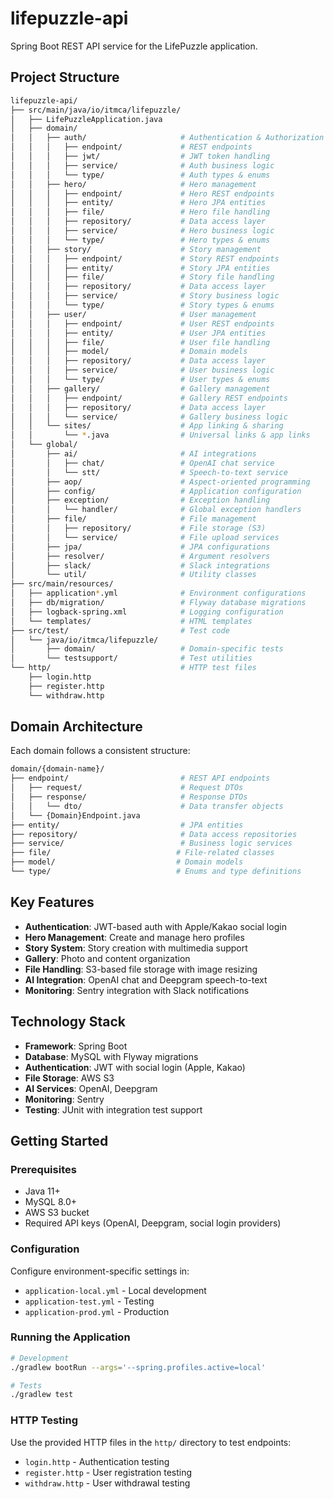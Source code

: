 # lifepuzzle-api

Spring Boot REST API service for the LifePuzzle application.

## Project Structure

```bash
lifepuzzle-api/
├── src/main/java/io/itmca/lifepuzzle/
│   ├── LifePuzzleApplication.java
│   ├── domain/
│   │   ├── auth/                     # Authentication & Authorization
│   │   │   ├── endpoint/             # REST endpoints
│   │   │   ├── jwt/                  # JWT token handling
│   │   │   ├── service/              # Auth business logic
│   │   │   └── type/                 # Auth types & enums
│   │   ├── hero/                     # Hero management
│   │   │   ├── endpoint/             # Hero REST endpoints
│   │   │   ├── entity/               # Hero JPA entities
│   │   │   ├── file/                 # Hero file handling
│   │   │   ├── repository/           # Data access layer
│   │   │   ├── service/              # Hero business logic
│   │   │   └── type/                 # Hero types & enums
│   │   ├── story/                    # Story management
│   │   │   ├── endpoint/             # Story REST endpoints
│   │   │   ├── entity/               # Story JPA entities
│   │   │   ├── file/                 # Story file handling
│   │   │   ├── repository/           # Data access layer
│   │   │   ├── service/              # Story business logic
│   │   │   └── type/                 # Story types & enums
│   │   ├── user/                     # User management
│   │   │   ├── endpoint/             # User REST endpoints
│   │   │   ├── entity/               # User JPA entities
│   │   │   ├── file/                 # User file handling
│   │   │   ├── model/                # Domain models
│   │   │   ├── repository/           # Data access layer
│   │   │   ├── service/              # User business logic
│   │   │   └── type/                 # User types & enums
│   │   ├── gallery/                  # Gallery management
│   │   │   ├── endpoint/             # Gallery REST endpoints
│   │   │   ├── repository/           # Data access layer
│   │   │   └── service/              # Gallery business logic
│   │   └── sites/                    # App linking & sharing
│   │       └── *.java                # Universal links & app links
│   └── global/
│       ├── ai/                       # AI integrations
│       │   ├── chat/                 # OpenAI chat service
│       │   └── stt/                  # Speech-to-text service
│       ├── aop/                      # Aspect-oriented programming
│       ├── config/                   # Application configuration
│       ├── exception/                # Exception handling
│       │   └── handler/              # Global exception handlers
│       ├── file/                     # File management
│       │   ├── repository/           # File storage (S3)
│       │   └── service/              # File upload services
│       ├── jpa/                      # JPA configurations
│       ├── resolver/                 # Argument resolvers
│       ├── slack/                    # Slack integrations
│       └── util/                     # Utility classes
├── src/main/resources/
│   ├── application*.yml              # Environment configurations
│   ├── db/migration/                 # Flyway database migrations
│   ├── logback-spring.xml            # Logging configuration
│   └── templates/                    # HTML templates
├── src/test/                         # Test code
│   └── java/io/itmca/lifepuzzle/
│       ├── domain/                   # Domain-specific tests
│       └── testsupport/              # Test utilities
└── http/                             # HTTP test files
    ├── login.http
    ├── register.http
    └── withdraw.http
```

## Domain Architecture

Each domain follows a consistent structure:

```bash
domain/{domain-name}/
├── endpoint/                         # REST API endpoints
│   ├── request/                      # Request DTOs
│   ├── response/                     # Response DTOs
│   │   └── dto/                      # Data transfer objects
│   └── {Domain}Endpoint.java
├── entity/                           # JPA entities
├── repository/                       # Data access repositories
├── service/                          # Business logic services
├── file/                            # File-related classes
├── model/                           # Domain models
└── type/                            # Enums and type definitions
```

## Key Features

- **Authentication**: JWT-based auth with Apple/Kakao social login
- **Hero Management**: Create and manage hero profiles
- **Story System**: Story creation with multimedia support
- **Gallery**: Photo and content organization
- **File Handling**: S3-based file storage with image resizing
- **AI Integration**: OpenAI chat and Deepgram speech-to-text
- **Monitoring**: Sentry integration with Slack notifications

## Technology Stack

- **Framework**: Spring Boot
- **Database**: MySQL with Flyway migrations
- **Authentication**: JWT with social login (Apple, Kakao)
- **File Storage**: AWS S3
- **AI Services**: OpenAI, Deepgram
- **Monitoring**: Sentry
- **Testing**: JUnit with integration test support

## Getting Started

### Prerequisites

- Java 11+
- MySQL 8.0+
- AWS S3 bucket
- Required API keys (OpenAI, Deepgram, social login providers)

### Configuration

Configure environment-specific settings in:
- `application-local.yml` - Local development
- `application-test.yml` - Testing
- `application-prod.yml` - Production

### Running the Application

```bash
# Development
./gradlew bootRun --args='--spring.profiles.active=local'

# Tests
./gradlew test
```

### HTTP Testing

Use the provided HTTP files in the `http/` directory to test endpoints:
- `login.http` - Authentication testing
- `register.http` - User registration testing
- `withdraw.http` - User withdrawal testing